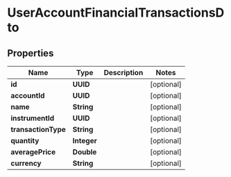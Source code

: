 

# UserAccountFinancialTransactionsDto


## Properties

Name | Type | Description | Notes
------------ | ------------- | ------------- | -------------
**id** | **UUID** |  |  [optional]
**accountId** | **UUID** |  |  [optional]
**name** | **String** |  |  [optional]
**instrumentId** | **UUID** |  |  [optional]
**transactionType** | **String** |  |  [optional]
**quantity** | **Integer** |  |  [optional]
**averagePrice** | **Double** |  |  [optional]
**currency** | **String** |  |  [optional]




